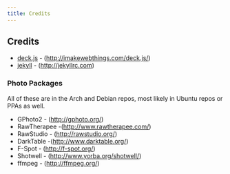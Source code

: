 ```yaml
---
title: Credits
---
```


## Credits ##

* [deck.js](http://imakewebthings.com/deck.js/) - (http://imakewebthings.com/deck.js/)
* [jekyll](jekyllrc.com) - (http://jekyllrc.com)

### Photo Packages

All of these are in the Arch and Debian repos, most likely in Ubuntu repos or PPAs as well.

* GPhoto2 - (http://gphoto.org/) 
* RawTherapee -(http://www.rawtherapee.com/) 
* RawStudio - (http://rawstudio.org/)
* DarkTable -(http://www.darktable.org/)
* F-Spot - (http://f-spot.org/)
* Shotwell - (http://www.yorba.org/shotwell/)
* ffmpeg - (http://ffmpeg.org/)
